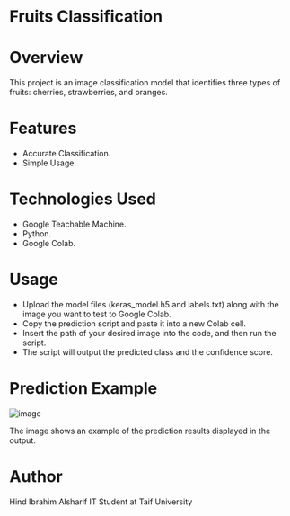 # Fruits Classification

# Overview

This project is an image classification model that identifies three types of fruits: cherries, strawberries, and oranges. 

# Features
- Accurate Classification.
- Simple Usage.
  
# Technologies Used
- Google Teachable Machine.
- Python.
- Google Colab.
  
# Usage
- Upload the model files (keras_model.h5 and labels.txt) along with the image you want to test to Google Colab.
- Copy the prediction script and paste it into a new Colab cell.
- Insert the path of your desired image into the code, and then run the script.
- The script will output the predicted class and the confidence score.

# Prediction Example
![image](https://github.com/user-attachments/assets/751325d1-67a0-4fd9-83f8-c2aa39e971a3)


The image shows an example of the prediction results displayed in the output.

# Author
Hind Ibrahim Alsharif
IT Student at Taif University
